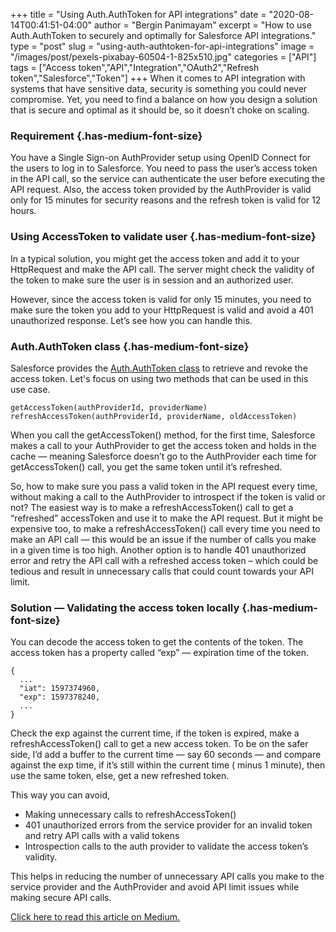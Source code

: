+++
title = "Using Auth.AuthToken for API integrations"
date = "2020-08-14T00:41:51-04:00"
author = "Bergin Panimayam"
excerpt = "How to use Auth.AuthToken to securely and optimally for Salesforce API integrations."
type = "post"
slug = "using-auth-authtoken-for-api-integrations"
image = "/images/post/pexels-pixabay-60504-1-825x510.jpg" 
categories = ["API"]
tags = ["Access token","API","Integration","OAuth2","Refresh token","Salesforce","Token"]
+++
When it comes to API integration with systems that have sensitive data, security is something you could never compromise. Yet, you need to find a balance on how you design a solution that is secure and optimal as it should be, so it doesn&#8217;t choke on scaling.

### **Requirement** {.has-medium-font-size}

You have a Single Sign-on AuthProvider setup using OpenID Connect for the users to log in to Salesforce. You need to pass the user&#8217;s access token in the API call, so the service can authenticate the user before executing the API request. Also, the access token provided by the AuthProvider is valid only for 15 minutes for security reasons and the refresh token is valid for 12 hours.

### **Using AccessToken to validate user** {.has-medium-font-size}

In a typical solution, you might get the access token and add it to your HttpRequest and make the API call. The server might check the validity of the token to make sure the user is in session and an authorized user.

However, since the access token is valid for only 15 minutes, you need to make sure the token you add to your HttpRequest is valid and avoid a 401 unauthorized response. Let&#8217;s see how you can handle this.

### **Auth.AuthToken class** {.has-medium-font-size}

Salesforce provides the [Auth.AuthToken class](https://developer.salesforce.com/docs/atlas.en-us.apexcode.meta/apexcode/apex_class_Auth_AuthToken.htm#apex_class_Auth_AuthToken) to retrieve and revoke the access token. Let's focus on using two methods that can be used in this use case.

``` apex
getAccessToken(authProviderId, providerName)
refreshAccessToken(authProviderId, providerName, oldAccessToken)
```

When you call the getAccessToken() method, for the first time, Salesforce makes a call to your AuthProvider to get the access token and holds in the cache &#8212; meaning Salesforce doesn&#8217;t go to the AuthProvider each time for getAccessToken() call, you get the same token until it&#8217;s refreshed.

So, how to make sure you pass a valid token in the API request every time, without making a call to the AuthProvider to introspect if the token is valid or not? The easiest way is to make a refreshAccessToken() call to get a &#8220;refreshed&#8221; accessToken and use it to make the API request. But it might be expensive too, to make a refreshAccessToken() call every time you need to make an API call &#8212; this would be an issue if the number of calls you make in a given time is too high. Another option is to handle 401 unauthorized error and retry the API call with a refreshed access token &#8211; which could be tedious and result in unnecessary calls that could count towards your API limit.

### **Solution &#8212; Validating the access token locally** {.has-medium-font-size}

<p class="has-medium-font-size">
  You can decode the access token to get the contents of the token. The access token has a property called &#8220;exp&#8221; &#8212; expiration time of the token.
</p>

```
{ 
  ... 
  "iat": 1597374960, 
  "exp": 1597378240, 
  ... 
}
```

Check the exp against the current time, if the token is expired, make a refreshAccessToken() call to get a new access token. To be on the safer side, I&#8217;d add a buffer to the current time &#8212; say 60 seconds &#8212; and compare against the exp time, if it&#8217;s still within the current time ( minus 1 minute), then use the same token, else, get a new refreshed token.

This way you can avoid,

  * Making unnecessary calls to refreshAccessToken()
  * 401 unauthorized errors from the service provider for an invalid token and retry API calls with a valid tokens
  * Introspection calls to the auth provider to validate the access token&#8217;s validity.


This helps in reducing the number of unnecessary API calls you make to the service provider and the AuthProvider and avoid API limit issues while making secure API calls.

[Click here to read this article on Medium.](https://medium.com/bergin-io/using-auth-authtoken-for-api-integrations-a9963982e34e)
